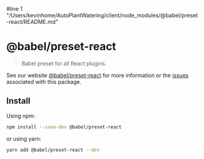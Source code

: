 #line 1 "/Users/kevinhome/AutoPlantWatering/client/node_modules/@babel/preset-react/README.md"
# @babel/preset-react

> Babel preset for all React plugins.

See our website [@babel/preset-react](https://babeljs.io/docs/babel-preset-react) for more information or the [issues](https://github.com/babel/babel/issues?utf8=%E2%9C%93&q=is%3Aissue+label%3A%22area%3A%20react%22+is%3Aopen) associated with this package.

## Install

Using npm:

```sh
npm install --save-dev @babel/preset-react
```

or using yarn:

```sh
yarn add @babel/preset-react --dev
```

